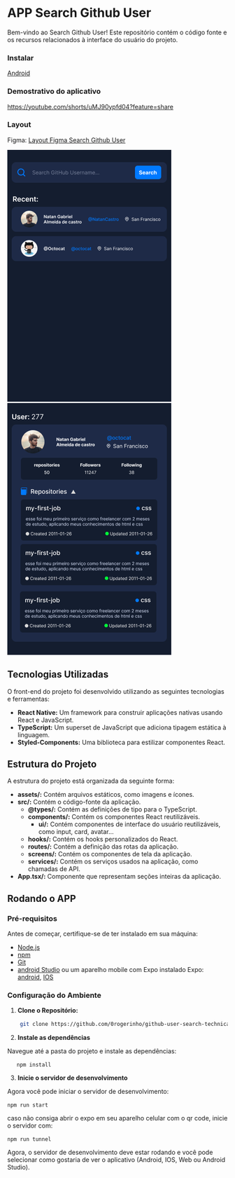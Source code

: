 # APP Search Github User

Bem-vindo ao Search Github User! Este repositório contém o código fonte e os recursos relacionados à interface do usuário do projeto.

### Instalar

[Android](https://expo.dev/artifacts/eas/3Vx4BeazgMPh7fSxw83ZpQ.apk)

### Demostrativo do aplicativo
https://youtube.com/shorts/uMJ90ypfd04?feature=share

### Layout 

Figma: [Layout Figma Search Github User](https://www.figma.com/file/4yeXuWGDjdqocKQzizDUcX/Search-Github-User?type=design&node-id=0%3A1&mode=design&t=jCxqnXiXgC49KoDv-1)


![Layout_Home](./assets/layout-home.png) ![Layout_Home](./assets/layout-user.png)


## Tecnologias Utilizadas

O front-end do projeto foi desenvolvido utilizando as seguintes tecnologias e ferramentas:

- **React Native:** Um framework para construir aplicações nativas usando React e JavaScript.
- **TypeScript:** Um superset de JavaScript que adiciona tipagem estática à linguagem.
- **Styled-Components:** Uma biblioteca para estilizar componentes React.

## Estrutura do Projeto

A estrutura do projeto está organizada da seguinte forma:

  - **assets/:** Contém arquivos estáticos, como imagens e ícones.
  - **src/:** Contém o código-fonte da aplicação.
    - **@types/:** Contém as definições de tipo para o TypeScript.
    - **components/:** Contém os componentes React reutilizáveis.
      - **ui/:** Contém componentes de interface do usuário reutilizáveis, como input, card, avatar...
    - **hooks/:** Contém os hooks personalizados do React.
    - **routes/:** Contém a definição das rotas da aplicação.
    - **screens/:** Contém os componentes de tela da aplicação.
    - **services/:** Contém os serviços usados na aplicação, como chamadas de API.
  - **App.tsx/:** Componente que representam seções inteiras da aplicação.

## Rodando o APP

### Pré-requisitos

Antes de começar, certifique-se de ter instalado em sua máquina:

- [Node.js](https://nodejs.org/)
- [npm](https://www.npmjs.com/) 
- [Git](https://git-scm.com/)
- [android Studio](https://developer.android.com/studio?hl=pt-br) ou um aparelho mobile com Expo instalado Expo: [android](https://play.google.com/store/search?q=expo&c=apps), [IOS](https://apps.apple.com/br/app/expo-go/id982107779)

### Configuração do Ambiente

1. **Clone o Repositório:**
```bash
    git clone https://github.com/0rogerinho/github-user-search-technical-challenge.git
```

2. **Instale as dependências**

Navegue até a pasta do projeto e instale as dependências:

 ```cd search-github-user
    npm install
  ```
3. **Inicie o servidor de desenvolvimento**

Agora você pode iniciar o servidor de desenvolvimento:

```
npm run start
```

caso não consiga abrir o expo em seu aparelho celular com o qr code, inicie o servidor com: 

```
npm run tunnel
```

Agora, o servidor de desenvolvimento deve estar rodando e você pode selecionar como gostaria de ver o aplicativo (Android, IOS, Web ou Android Studio).

